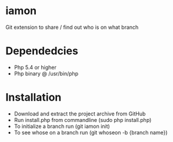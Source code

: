 # iamon
Git extension to share / find out who is on what branch

# Dependedcies

* Php 5.4 or higher
* Php binary @ /usr/bin/php

# Installation

* Download and extract the project archive from GitHub
* Run install.php from commandline (sudo php install.php)
* To initialize a branch run (git iamon init)
* To see whose on a branch run (git whoseon -b {branch name})

